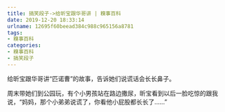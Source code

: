 ```yaml
---
title: 搞笑段子->给昕宝跟华哥讲 | 糗事百科
date: 2019-12-20 18:33:14
urlname: 12695f60beead384c988c965156a8781
tags: 
- 糗事百科
categories:
- 糗事百科
- 搞笑段子
---
```

给昕宝跟华哥讲“匹诺曹”的故事，告诉她们说谎话会长长鼻子。

周末带她们到公园玩，有个小男孩站在路边撒尿，昕宝看到以后一脸吃惊的跟我说，“妈妈，那个小弟弟说谎了，你看他小屁股都长长了……”


